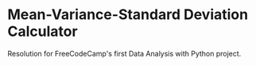 # Mean-Variance-Standard Deviation Calculator

Resolution for FreeCodeCamp's first Data Analysis with Python project.
